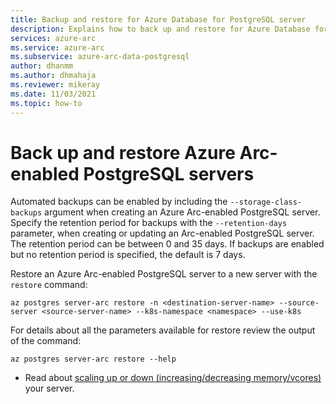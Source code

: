 ```yaml
---
title: Backup and restore for Azure Database for PostgreSQL server
description: Explains how to back up and restore for Azure Database for PostgreSQL servers
services: azure-arc
ms.service: azure-arc
ms.subservice: azure-arc-data-postgresql
author: dhanmm
ms.author: dhmahaja
ms.reviewer: mikeray
ms.date: 11/03/2021
ms.topic: how-to
---
```


# Back up and restore Azure Arc-enabled PostgreSQL servers

Automated backups can be enabled by including the `--storage-class-backups` argument when creating an Azure Arc-enabled PostgreSQL server. Specify the retention period for backups with the `--retention-days` parameter, when creating or updating an Arc-enabled PostgreSQL server. The retention period can be between 0 and 35 days. If backups are enabled but no retention period is specified, the default is 7 days.

Restore an Azure Arc-enabled PostgreSQL server to a new server with the `restore` command:
```azurecli
az postgres server-arc restore -n <destination-server-name> --source-server <source-server-name> --k8s-namespace <namespace> --use-k8s
```

For details about all the parameters available for restore review the output of the command:
```azurecli
az postgres server-arc restore --help
```

- Read about [scaling up or down (increasing/decreasing memory/vcores)](scale-up-down-postgresql-server-using-cli.md) your server.
